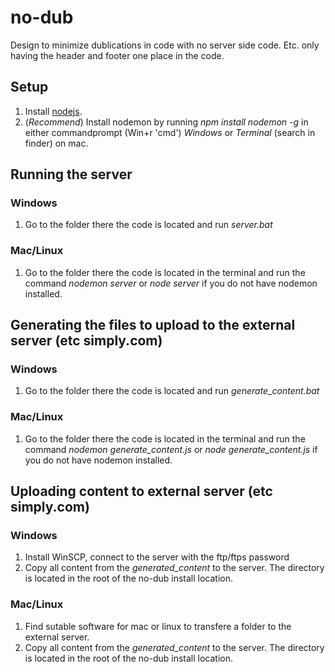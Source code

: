 # no-dub
Design to minimize dublications in code with no server side code. Etc. only having the header and footer one place in the code.

## Setup
1. Install [nodejs](https://nodejs.org/en/download/prebuilt-installer).
2. (_Recommend_) Install nodemon by running _npm install nodemon -g_ in either commandprompt (Win+r 'cmd') _Windows_ or _Terminal_ (search in finder) on mac.

## Running the server
### Windows
1. Go to the folder there the code is located and run _server.bat_
### Mac/Linux
1. Go to the folder there the code is located in the terminal and run the command _nodemon server_ or _node server_ if you do not have nodemon installed.

## Generating the files to upload to the external server (etc simply.com)
### Windows
1. Go to the folder there the code is located and run _generate_content.bat_
### Mac/Linux
1. Go to the folder there the code is located in the terminal and run the command _nodemon generate_content.js_ or _node generate_content.js_ if you do not have nodemon installed.

## Uploading content to external server (etc simply.com)
### Windows
1. Install WinSCP, connect to the server with the ftp/ftps password
2. Copy all content from the _generated_content_ to the server. The directory is located in the root of the no-dub install location.
### Mac/Linux
1. Find sutable software for mac or linux to transfere a folder to the external server.
2. Copy all content from the _generated_content_ to the server. The directory is located in the root of the no-dub install location.
